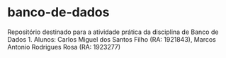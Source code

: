 # banco-de-dados
Repositório destinado para a atividade prática da disciplina de Banco de Dados 1.
Alunos: Carlos Miguel dos Santos Filho (RA: 1921843), Marcos Antonio Rodrigues Rosa (RA: 1923277)
